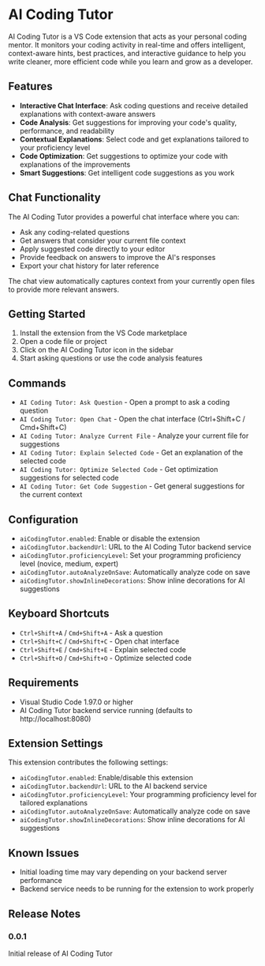 # AI Coding Tutor

AI Coding Tutor is a VS Code extension that acts as your personal coding mentor. It monitors your coding activity in real-time and offers intelligent, context-aware hints, best practices, and interactive guidance to help you write cleaner, more efficient code while you learn and grow as a developer.

## Features

- **Interactive Chat Interface**: Ask coding questions and receive detailed explanations with context-aware answers
- **Code Analysis**: Get suggestions for improving your code's quality, performance, and readability
- **Contextual Explanations**: Select code and get explanations tailored to your proficiency level
- **Code Optimization**: Get suggestions to optimize your code with explanations of the improvements
- **Smart Suggestions**: Get intelligent code suggestions as you work

## Chat Functionality

The AI Coding Tutor provides a powerful chat interface where you can:

- Ask any coding-related questions
- Get answers that consider your current file context
- Apply suggested code directly to your editor
- Provide feedback on answers to improve the AI's responses
- Export your chat history for later reference

The chat view automatically captures context from your currently open files to provide more relevant answers.

## Getting Started

1. Install the extension from the VS Code marketplace
2. Open a code file or project
3. Click on the AI Coding Tutor icon in the sidebar
4. Start asking questions or use the code analysis features

## Commands

- `AI Coding Tutor: Ask Question` - Open a prompt to ask a coding question
- `AI Coding Tutor: Open Chat` - Open the chat interface (Ctrl+Shift+C / Cmd+Shift+C)
- `AI Coding Tutor: Analyze Current File` - Analyze your current file for suggestions
- `AI Coding Tutor: Explain Selected Code` - Get an explanation of the selected code
- `AI Coding Tutor: Optimize Selected Code` - Get optimization suggestions for selected code
- `AI Coding Tutor: Get Code Suggestion` - Get general suggestions for the current context

## Configuration

- `aiCodingTutor.enabled`: Enable or disable the extension
- `aiCodingTutor.backendUrl`: URL to the AI Coding Tutor backend service
- `aiCodingTutor.proficiencyLevel`: Set your programming proficiency level (novice, medium, expert)
- `aiCodingTutor.autoAnalyzeOnSave`: Automatically analyze code on save
- `aiCodingTutor.showInlineDecorations`: Show inline decorations for AI suggestions

## Keyboard Shortcuts

- `Ctrl+Shift+A` / `Cmd+Shift+A` - Ask a question
- `Ctrl+Shift+C` / `Cmd+Shift+C` - Open chat interface
- `Ctrl+Shift+E` / `Cmd+Shift+E` - Explain selected code
- `Ctrl+Shift+O` / `Cmd+Shift+O` - Optimize selected code

## Requirements

- Visual Studio Code 1.97.0 or higher
- AI Coding Tutor backend service running (defaults to http://localhost:8080)

## Extension Settings

This extension contributes the following settings:

* `aiCodingTutor.enabled`: Enable/disable this extension
* `aiCodingTutor.backendUrl`: URL to the AI backend service
* `aiCodingTutor.proficiencyLevel`: Your programming proficiency level for tailored explanations
* `aiCodingTutor.autoAnalyzeOnSave`: Automatically analyze code on save
* `aiCodingTutor.showInlineDecorations`: Show inline decorations for AI suggestions

## Known Issues

* Initial loading time may vary depending on your backend server performance
* Backend service needs to be running for the extension to work properly

## Release Notes

### 0.0.1

Initial release of AI Coding Tutor
